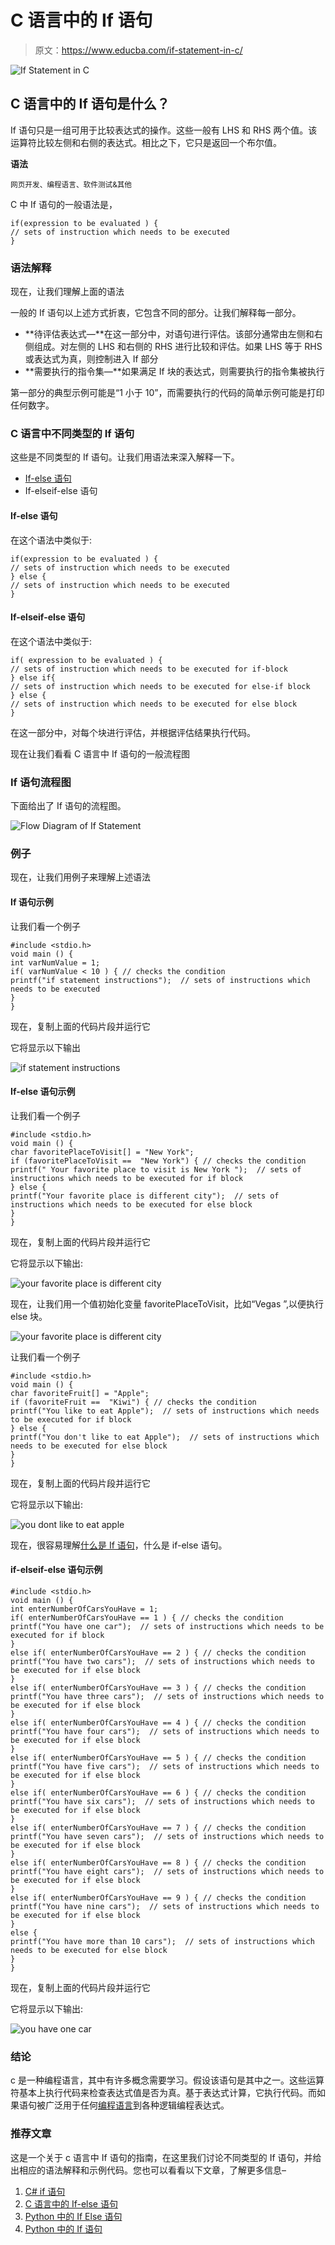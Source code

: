 # C 语言中的 If 语句

> 原文：<https://www.educba.com/if-statement-in-c/>

![If Statement in C](img/13dab6c4ec098dbb04d10a08316c90d5.png)



## C 语言中的 If 语句是什么？

If 语句只是一组可用于比较表达式的操作。这些一般有 LHS 和 RHS 两个值。该运算符比较左侧和右侧的表达式。相比之下，它只是返回一个布尔值。

**语法**

<small>网页开发、编程语言、软件测试&其他</small>

C 中 If 语句的一般语法是，

```
if(expression to be evaluated ) {
// sets of instruction which needs to be executed
}
```

### 语法解释

现在，让我们理解上面的语法

一般的 If 语句以上述方式折衷，它包含不同的部分。让我们解释每一部分。

*   **待评估表达式—**在这一部分中，对语句进行评估。该部分通常由左侧和右侧组成。对左侧的 LHS 和右侧的 RHS 进行比较和评估。如果 LHS 等于 RHS 或表达式为真，则控制进入 If 部分
*   **需要执行的指令集—**如果满足 If 块的表达式，则需要执行的指令集被执行

第一部分的典型示例可能是“1 小于 10”，而需要执行的代码的简单示例可能是打印任何数字。

### C 语言中不同类型的 If 语句

这些是不同类型的 If 语句。让我们用语法来深入解释一下。

*   [If-else 语句](https://www.educba.com/if-else-statement-in-matlab/)
*   If-elseif-else 语句

#### If-else 语句

在这个语法中类似于:

```
if(expression to be evaluated ) {
// sets of instruction which needs to be executed
} else {
// sets of instruction which needs to be executed
}
```

#### If-elseif-else 语句

在这个语法中类似于:

```
if( expression to be evaluated ) {
// sets of instruction which needs to be executed for if-block
} else if{
// sets of instruction which needs to be executed for else-if block
} else {
// sets of instruction which needs to be executed for else block
}
```

在这一部分中，对每个块进行评估，并根据评估结果执行代码。

现在让我们看看 C 语言中 If 语句的一般流程图

### If 语句流程图

下面给出了 If 语句的流程图。

![Flow Diagram of If Statement](img/b4d22eb8fc03dc621134d4df489a7ef4.png)



### 例子

现在，让我们用例子来理解上述语法

#### If 语句示例

让我们看一个例子

```
#include <stdio.h>
void main () {
int varNumValue = 1;
if( varNumValue < 10 ) { // checks the condition
printf("if statement instructions");  // sets of instructions which needs to be executed
}
}
```

现在，复制上面的代码片段并运行它

它将显示以下输出

![if statement instructions](img/eabf9c517620b553146af6a4c8f5a2c8.png)



#### If-else 语句示例

让我们看一个例子

```
#include <stdio.h>
void main () {
char favoritePlaceToVisit[] = "New York";
if (favoritePlaceToVisit ==  "New York") { // checks the condition
printf(" Your favorite place to visit is New York ");  // sets of instructions which needs to be executed for if block
} else {
printf("Your favorite place is different city");  // sets of instructions which needs to be executed for else block
}
}
```

现在，复制上面的代码片段并运行它

它将显示以下输出:

![your favorite place is different city](img/d2807cd9af1a40bce9bcb96b254a6932.png)



现在，让我们用一个值初始化变量 favoritePlaceToVisit，比如“Vegas ”,以便执行 else 块。

![your favorite place is different city](img/d2807cd9af1a40bce9bcb96b254a6932.png)



让我们看一个例子

```
#include <stdio.h>
void main () {
char favoriteFruit[] = "Apple";
if (favoriteFruit ==  "Kiwi") { // checks the condition
printf("You like to eat Apple");  // sets of instructions which needs to be executed for if block
} else {
printf("You don't like to eat Apple");  // sets of instructions which needs to be executed for else block
}
}
```

现在，复制上面的代码片段并运行它

它将显示以下输出:

![you dont like to eat apple](img/7efb738f3f630f8d095cfd3176d4f58b.png)



现在，很容易理解[什么是 If 语句](https://www.educba.com/if-statement-in-shell-scripting/)，什么是 if-else 语句。

#### if-elseif-else 语句示例

```
#include <stdio.h>
void main () {
int enterNumberOfCarsYouHave = 1;
if( enterNumberOfCarsYouHave == 1 ) { // checks the condition
printf("You have one car");  // sets of instructions which needs to be executed for if block
}
else if( enterNumberOfCarsYouHave == 2 ) { // checks the condition
printf("You have two cars");  // sets of instructions which needs to be executed for if else block
}
else if( enterNumberOfCarsYouHave == 3 ) { // checks the condition
printf("You have three cars");  // sets of instructions which needs to be executed for if else block
}
else if( enterNumberOfCarsYouHave == 4 ) { // checks the condition
printf("You have four cars");  // sets of instructions which needs to be executed for if else block
}
else if( enterNumberOfCarsYouHave == 5 ) { // checks the condition
printf("You have five cars");  // sets of instructions which needs to be executed for if else block
}
else if( enterNumberOfCarsYouHave == 6 ) { // checks the condition
printf("You have six cars");  // sets of instructions which needs to be executed for if else block
}
else if( enterNumberOfCarsYouHave == 7 ) { // checks the condition
printf("You have seven cars");  // sets of instructions which needs to be executed for if else block
}
else if( enterNumberOfCarsYouHave == 8 ) { // checks the condition
printf("You have eight cars");  // sets of instructions which needs to be executed for if else block
}
else if( enterNumberOfCarsYouHave == 9 ) { // checks the condition
printf("You have nine cars");  // sets of instructions which needs to be executed for if else block
}
else {
printf("You have more than 10 cars");  // sets of instructions which needs to be executed for else block
}
}
```

现在，复制上面的代码片段并运行它

它将显示以下输出:

![you have one car](img/60cc0703005a6a6d3420783cdde65da3.png)



### 结论

c 是一种编程语言，其中有许多概念需要学习。假设该语句是其中之一。这些运算符基本上执行代码来检查表达式值是否为真。基于表达式计算，它执行代码。而如果语句被广泛用于任何[编程语言](https://www.educba.com/what-is-a-programming-language/)到各种逻辑编程表达式。

### 推荐文章

这是一个关于 c 语言中 If 语句的指南，在这里我们讨论不同类型的 If 语句，并给出相应的语法解释和示例代码。您也可以看看以下文章，了解更多信息–

1.  [C# if 语句](https://www.educba.com/c-sharp-if-statement/)
2.  [C 语言中的 If-else 语句](https://www.educba.com/if-else-statement-in-c/)
3.  [Python 中的 If Else 语句](https://www.educba.com/if-else-statement-in-python/)
4.  [Python 中的 If 语句](https://www.educba.com/if-statement-in-python/)





